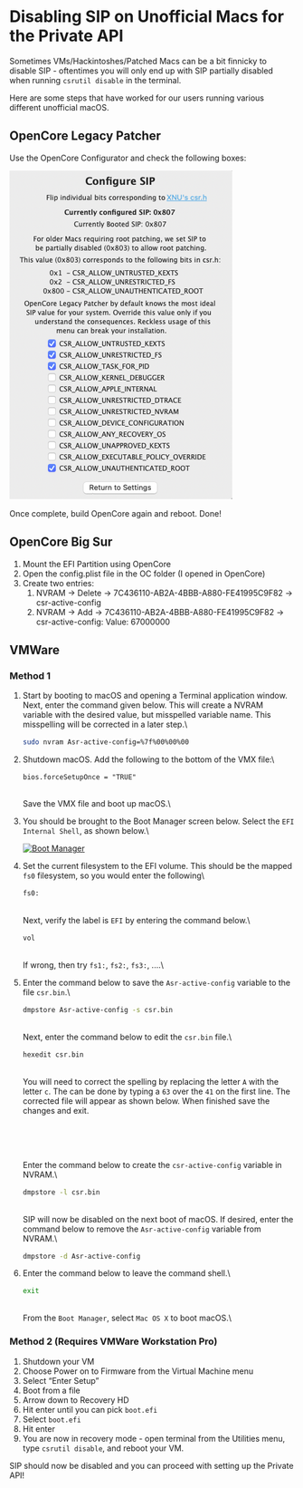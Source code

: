 # Disabling SIP on Unofficial Macs for the Private API

Sometimes VMs/Hackintoshes/Patched Macs can be a bit finnicky to disable SIP - oftentimes you will only end up with SIP partially disabled when running `csrutil disable` in the terminal.

Here are some steps that have worked for our users running various different unofficial macOS.

## OpenCore Legacy Patcher

Use the OpenCore Configurator and check the following boxes:

![SIP Config](<../.gitbook/assets/image (1) (1).png>)

Once complete, build OpenCore again and reboot. Done!

## OpenCore Big Sur

1. Mount the EFI Partition using OpenCore
2. Open the config.plist file in the OC folder (I opened in OpenCore)
3. Create two entries:
   1. NVRAM -> Delete -> 7C436110-AB2A-4BBB-A880-FE41995C9F82 -> csr-active-config
   2. NVRAM -> Add -> 7C436110-AB2A-4BBB-A880-FE41995C9F82 -> csr-active-config: Value: 67000000

## VMWare

### Method 1

1.  Start by booting to macOS and opening a Terminal application window. Next, enter the command given below. This will create a NVRAM variable with the desired value, but misspelled variable name. This misspelling will be corrected in a later step.\\

    ```bash
    sudo nvram Asr-active-config=%7f%00%00%00
    ```
2.  Shutdown macOS. Add the following to the bottom of the VMX file:\\

    ```config
    bios.forceSetupOnce = "TRUE"
    ```

    \
    Save the VMX file and boot up macOS.\\
3.  You should be brought to the Boot Manager screen below. Select the `EFI Internal Shell`, as shown below.\\

    [![Boot Manager](https://i.stack.imgur.com/muLxs.png)](https://i.stack.imgur.com/muLxs.png)
4.  Set the current filesystem to the EFI volume. This should be the mapped `fs0` filesystem, so you would enter the following\\

    ```bash
    fs0:
    ```

    \
    Next, verify the label is `EFI` by entering the command below.\\

    ```bash
    vol
    ```

    \
    If wrong, then try `fs1:`, `fs2:`, `fs3:`, ....\\
5.  Enter the command below to save the `Asr-active-config` variable to the file `csr.bin`.\\

    ```bash
    dmpstore Asr-active-config -s csr.bin
    ```

    \
    Next, enter the command below to edit the `csr.bin` file.\\

    ```bash
    hexedit csr.bin
    ```

    \
    You will need to correct the spelling by replacing the letter `A` with the letter `c`. The can be done by typing a `63` over the `41` on the first line. The corrected file will appear as shown below. When finished save the changes and exit.

    \
    [<img src="https://i.stack.imgur.com/vKW6Z.png" alt="" data-size="original">](https://i.stack.imgur.com/vKW6Z.png)

    \
    Enter the command below to create the `csr-active-config` variable in NVRAM.\\

    ```bash
    dmpstore -l csr.bin
    ```

    \
    SIP will now be disabled on the next boot of macOS. If desired, enter the command below to remove the `Asr-active-config` variable from NVRAM.\\

    ```bash
    dmpstore -d Asr-active-config
    ```
6.  Enter the command below to leave the command shell.\\

    ```bash
    exit
    ```

    \
    From the `Boot Manager`, select `Mac OS X` to boot macOS.\\

### Method 2 (Requires VMWare Workstation Pro)

1. Shutdown your VM
2. Choose Power on to Firmware from the Virtual Machine menu
3. Select “Enter Setup”
4. Boot from a file
5. Arrow down to Recovery HD
6. Hit enter until you can pick `boot.efi`
7. Select `boot.efi`
8. Hit enter
9. You are now in recovery mode - open terminal from the Utilities menu, type `csrutil disable`, and reboot your VM.

SIP should now be disabled and you can proceed with setting up the Private API!
